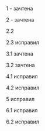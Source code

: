 1 - зачтена

2 - зачтена

2.2

2.3 исправил

3.1 зачтена

3.2 зачтена

4.1 исправил

4.2 исправил

5 исправил

6.1 исправил

6.2 исправил
